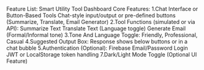 Feature List: Smart Utility Tool Dashboard
Core Features:
1.Chat Interface or Button-Based Tools
   Chat-style input/output or pre-defined buttons (Summarize, Translate, Email Generator)
2.Tool Functions (simulated or via API):
   Summarize Text
   Translate Text (Language toggle)
   Generate Email (Formal/Informal tone)
3.Tone And Language Toggle:
   Friendly, Professional, Casual
4.Suggested Output Box:
   Response shows below buttons or in a chat bubble
5.Authentication (Optional):
   Firebase Email/Password Login
   JWT or LocalStorage token handling
7.Dark/Light Mode Toggle (Optional UI Feature)
